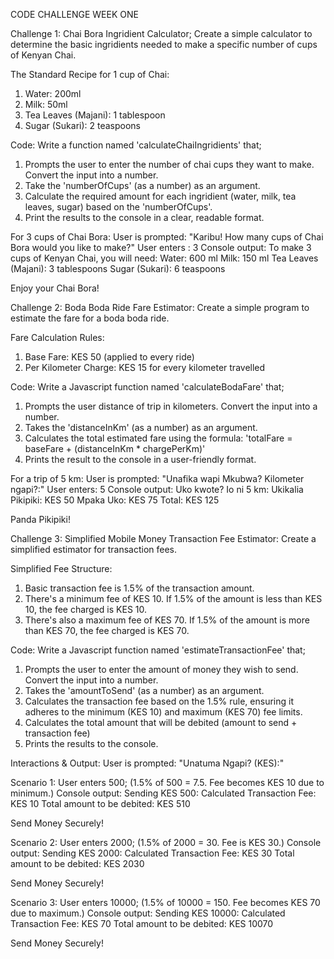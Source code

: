 CODE CHALLENGE WEEK ONE

Challenge 1: Chai Bora Ingridient Calculator;
Create a simple calculator to determine the basic ingridients needed to make a specific number of cups of Kenyan Chai.

The Standard Recipe for 1 cup of Chai:
1. Water: 200ml
2. Milk: 50ml
3. Tea Leaves (Majani): 1 tablespoon
4. Sugar (Sukari): 2 teaspoons

Code:
Write a function named 'calculateChaiIngridients' that;
1. Prompts the user to enter the number of chai cups they want to make. Convert the input into a number.
2. Take the 'numberOfCups' (as a number) as an argument.
3. Calculate the required amount for each ingridient (water, milk, tea leaves, sugar) based on the 'numberOfCups'.
4. Print the results to the console in a clear, readable format.

For 3 cups of Chai Bora:
User is prompted: "Karibu! How many cups of Chai Bora would you like to make?"
User enters : 3
Console output:
To make 3 cups of Kenyan Chai, you will need:
Water: 600 ml
Milk: 150 ml
Tea Leaves (Majani): 3 tablespoons
Sugar (Sukari): 6 teaspoons

Enjoy your Chai Bora!


Challenge 2: Boda Boda Ride Fare Estimator:
Create a simple program to estimate the fare for a boda boda ride.

Fare Calculation Rules:
1. Base Fare: KES 50 (applied to every ride)
2. Per Kilometer Charge: KES 15 for every kilometer travelled

Code:
Write a Javascript function named 'calculateBodaFare' that;
1. Prompts the user distance of trip in kilometers. Convert the input into a number.
2. Takes the 'distanceInKm' (as a number) as an argument.
3. Calculates the total estimated fare using the formula: 'totalFare = baseFare + (distanceInKm * chargePerKm)'
4. Prints the result to the console in a user-friendly format.

For a trip of 5 km:
User is prompted: "Unafika wapi Mkubwa? Kilometer ngapi?:"
User enters: 5
Console output:
Uko kwote? Io ni 5 km:
Ukikalia Pikipiki: KES 50
Mpaka Uko: KES 75
Total: KES 125

Panda Pikipiki!


Challenge 3: Simplified Mobile Money Transaction Fee Estimator:
Create a simplified estimator for transaction fees.

Simplified Fee Structure:
1. Basic transaction fee is 1.5% of the transaction amount.
2. There's a minimum fee of KES 10. If 1.5% of the amount is less than KES 10, the fee charged is KES 10.
3. There's also a maximum fee of KES 70. If 1.5% of the amount is more than KES 70, the fee charged is KES 70.

Code:
Write a Javascript function named 'estimateTransactionFee' that;
1. Prompts the user to enter the amount of money they wish to send. Convert the input into a number.
2. Takes the 'amountToSend' (as a number) as an argument.
3. Calculates the transaction fee based on the 1.5% rule, ensuring it adheres to the minimum (KES 10) and maximum (KES 70) fee limits.
4. Calculates the total amount that will be debited (amount to send + transaction fee)
5. Prints the results to the console.

Interactions & Output:
User is prompted: "Unatuma Ngapi? (KES):"

Scenario 1: User enters 500;
(1.5% of 500 = 7.5. Fee becomes KES 10 due to minimum.)
Console output:
Sending KES 500:
Calculated Transaction Fee: KES 10
Total amount to be debited: KES 510

Send Money Securely!

Scenario 2: User enters 2000;
(1.5% of 2000 = 30. Fee is KES 30.)
Console output:
Sending KES 2000:
Calculated Transaction Fee: KES 30
Total amount to be debited: KES 2030

Send Money Securely!

Scenario 3: User enters 10000;
(1.5% of 10000 = 150. Fee becomes KES 70 due to maximum.)
Console output:
Sending KES 10000:
Calculated Transaction Fee: KES 70
Total amount to be debited: KES 10070

Send Money Securely!